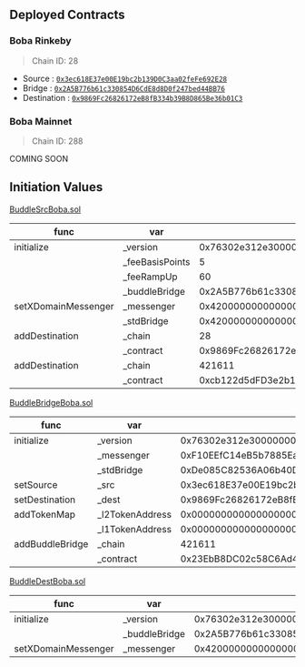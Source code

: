 ## Deployed Contracts

### Boba Rinkeby
> Chain ID: 28

- Source : [`0x3ec618E37e00E19bc2b139D0C3aa02feFe692E28`](https://blockexplorer.rinkeby.boba.network/address/0x3ec618E37e00E19bc2b139D0C3aa02feFe692E28/contracts)
- Bridge : [`0x2A5B776b61c330854D6CdE8d8D0f247bed44BB76`](https://rinkeby.etherscan.io/address/0x2A5B776b61c330854D6CdE8d8D0f247bed44BB76#code)
- Destination : [`0x9869Fc26826172eB8fB334b39B8D865Be36b01C3`](https://blockexplorer.rinkeby.boba.network/address/0x9869Fc26826172eB8fB334b39B8D865Be36b01C3/contracts)

### Boba Mainnet
> Chain ID: 288

COMING SOON

## Initiation Values

[BuddleSrcBoba.sol](BuddleSrcBoba.sol)

| func | var | Rinkeby |
| --- | --- | --- |
| initialize | _version | 0x76302e312e3000000000000000000000000000000000000000000000000000 |
| | _feeBasisPoints | 5 |
| | _feeRampUp | 60 |
| | _buddleBridge | 0x2A5B776b61c330854D6CdE8d8D0f247bed44BB76 |
| setXDomainMessenger | _messenger | 0x4200000000000000000000000000000000000007 |
| | _stdBridge | 0x4200000000000000000000000000000000000010 |
| addDestination | _chain | 28 |
| | _contract | 0x9869Fc26826172eB8fB334b39B8D865Be36b01C3 |
| addDestination | _chain | 421611 |
| | _contract | 0xcb122d5dFD3e2b16b07dd95F78AB745CaC086c00 |


[BuddleBridgeBoba.sol](BuddleBridgeBoba.sol)

| func | var | Rinkeby |
| --- | --- | --- |
| initialize | _version | 0x76302e312e3000000000000000000000000000000000000000000000000000 |
| | _messenger | 0xF10EEfC14eB5b7885Ea9F7A631a21c7a82cf5D76 |
| | _stdBridge | 0xDe085C82536A06b40D20654c2AbA342F2abD7077 |
| setSource | _src | 0x3ec618E37e00E19bc2b139D0C3aa02feFe692E28 |
| setDestination | _dest | 0x9869Fc26826172eB8fB334b39B8D865Be36b01C3 |
| addTokenMap | _l2TokenAddress | 0x0000000000000000000000000000000000000000 |
| | _l1TokenAddress | 0x0000000000000000000000000000000000000000 |
| addBuddleBridge | _chain | 421611 |
| | _contract | 0x23EbB8DC02c58C6Ad4B0b89BbDCB0441F63Dd835 |


[BuddleDestBoba.sol](BuddleDestBoba.sol)

| func | var | Rinkeby |
| --- | --- | --- |
| initialize | _version | 0x76302e312e3000000000000000000000000000000000000000000000000000 |
| | _buddleBridge | 0x2A5B776b61c330854D6CdE8d8D0f247bed44BB76 |
| setXDomainMessenger | _messenger | 0x4200000000000000000000000000000000000007 |
